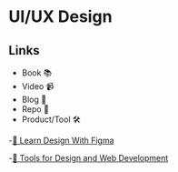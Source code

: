 # UI/UX Design

## Links

- Book 📚
- Video 📹
- Blog 📝
- Repo 🐙
- Product/Tool 🛠️

-[🔧 Learn Design With Figma](https://www.figma.com/de/resources/learn-design/)

-[🔧 Tools for Design and Web Development](https://toolkit.addy.codes)
